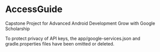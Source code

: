 # AccessGuide
Capstone Project for Advanced Android Development Grow with Google Scholarship

To protect privacy of API keys, the app/google-services.json and gradle.properties files have been omitted or deleted.
